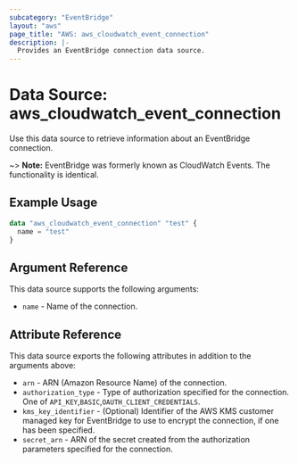 ```yaml
---
subcategory: "EventBridge"
layout: "aws"
page_title: "AWS: aws_cloudwatch_event_connection"
description: |-
  Provides an EventBridge connection data source.
---
```


# Data Source: aws_cloudwatch_event_connection

Use this data source to retrieve information about an EventBridge connection.

~> **Note:** EventBridge was formerly known as CloudWatch Events. The functionality is identical.

## Example Usage

```terraform
data "aws_cloudwatch_event_connection" "test" {
  name = "test"
}
```

## Argument Reference

This data source supports the following arguments:

* `name` - Name of the connection.

## Attribute Reference

This data source exports the following attributes in addition to the arguments above:

* `arn` - ARN (Amazon Resource Name) of the connection.
* `authorization_type` - Type of authorization specified for the connection. One of `API_KEY`,`BASIC`,`OAUTH_CLIENT_CREDENTIALS`.
* `kms_key_identifier` - (Optional) Identifier of the AWS KMS customer managed key for EventBridge to use to encrypt the connection, if one has been specified.
* `secret_arn` - ARN of the secret created from the authorization parameters specified for the connection.
